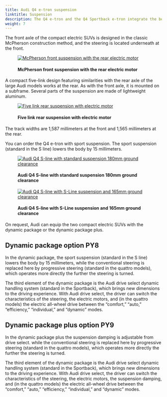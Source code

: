 ```yaml
---
title: Audi Q4 e-tron suspension
linktitle: Suspension 
description: The Q4 e-tron and the Q4 Sportback e-tron integrate the best conditions for high comfort, driving pleasure, and unshakable stability.
weight: 7
---
```

<!-- markdownlint-disable MD033 -->

The front axle of the compact electric SUVs is designed in the classic McPherson construction method, and the steering is located underneath at the front.

<figure>
    <a href="https://media.electrichasgoneaudi.net/multimedia/models/q4-e-tron/drivetrain/suspension/frontsuspension.jpg">
        <img src="https://media.electrichasgoneaudi.net/multimedia/models/q4-e-tron/drivetrain/suspension/frontsuspensions.jpg"
        alt="McPherson front suspension with the rear electric motor" title="McPherson front suspension with the rear electric motor">
    </a>
    <figcaption><h4>McPherson front suspension with the rear electric motor</h4></figcaption>
</figure>

A compact five-link design featuring similarities with the rear axle of the large Audi models works at the rear.
As with the front axle, it is mounted on a subframe. Several parts of the suspension are made of lightweight aluminum.

<figure>
    <a href="https://media.electrichasgoneaudi.net/multimedia/models/q4-e-tron/drivetrain/suspension/rearsuspension.jpg">
        <img src="https://media.electrichasgoneaudi.net/multimedia/models/q4-e-tron/drivetrain/suspension/rearsuspensions.jpg"
        alt="Five link rear suspension with electric motor" title="Five link rear suspension with electric motor">
    </a>
    <figcaption><h4>Five link rear suspension with electric motor</h4></figcaption>
</figure>

The track widths are 1,587 millimeters at the front and 1,565 millimeters at the rear.

You can order the Q4 e-tron with sport suspension. The sport suspension (standard in the S line) lowers the body by 15 millimeters.

<figure>
    <a href="https://media.electrichasgoneaudi.net/multimedia/models/q4-e-tron/drivetrain/suspension/suspension.jpg">
        <img src="https://media.electrichasgoneaudi.net/multimedia/models/q4-e-tron/drivetrain/suspension/suspension.jpg"
        alt="Audi Q4 S-line with standard suspension 180mm ground clearance" title="Audi Q4 S-line with standard suspension 180mm ground clearance">
    </a>
    <figcaption><h4>Audi Q4 S-line with standard suspension 180mm ground clearance</h4></figcaption>
</figure>

<figure>
    <a href="https://media.electrichasgoneaudi.net/multimedia/models/q4-e-tron/drivetrain/suspension/slinesuspension.jpg">
        <img src="https://media.electrichasgoneaudi.net/multimedia/models/q4-e-tron/drivetrain/suspension/slinesuspensions.jpg"
        alt="Audi Q4 S-line with S-Line suspension and 165mm ground clearance" title="Audi Q4 S-line with S-Line suspension and 165mm ground clearance">
    </a>
    <figcaption><h4>Audi Q4 S-line with S-Line suspension and 165mm ground clearance</h4></figcaption>
</figure>

On request, Audi can equip the two compact electric SUVs with the dynamic package or the dynamic package plus.

## Dynamic package option PY8

In the dynamic package, the sport suspension (standard in the S line) lowers the body by 15 millimeters, while the conventional steering is replaced here by progressive steering (standard in the quattro models), which operates more directly the further the steering is turned.

The third element of the dynamic package is the Audi drive select dynamic handling system (standard in the Sportback), which brings new dimensions to the driving experience. With Audi drive select, the driver can switch the characteristics of the steering, the electric motors, and (in the quattro models) the electric all-wheel drive between the “comfort,” “auto,” “efficiency,” “individual,” and “dynamic” modes.

## Dynamic package plus option PY9

In the dynamic package plus the suspension damping is adjustable from drive select. while the conventional steering is replaced here by progressive steering (standard in the quattro models), which operates more directly the further the steering is turned.

The third element of the dynamic package is the Audi drive select dynamic handling system (standard in the Sportback), which brings new dimensions to the driving experience. With Audi drive select, the driver can switch the characteristics of the steering, the electric motors, the suspension damping, and (in the quattro models) the electric all-wheel drive between the “comfort,” “auto,” “efficiency,” “individual,” and “dynamic” modes.
